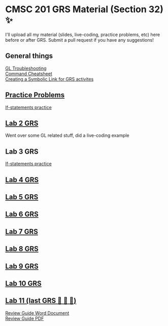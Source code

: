 # CMSC 201 GRS Material (Section 32) :sparkles:
I'll upload all my material (slides, live-coding, practice problems, etc) here before or after GRS. Submit a pull request if you have any suggestions!

## General things
[GL Troubleshooting](https://github.com/agathaturya/cmsc_201_grs/blob/master/lab2/gl_troubleshooting.md)  
[Command Cheatsheet](https://github.com/agathaturya/cmsc_201_grs/blob/master/lab2/terminal_cheatsheet.md)  
[Creating a Symbolic Link for GRS activites](https://github.com/agathaturya/cmsc_201_grs/blob/master/symbolic_link/symbolic_link.md)


## [Practice Problems](https://github.com/agathaturya/cmsc_201_grs/blob/master/practice)
[If-statements practice](https://github.com/agathaturya/cmsc_201_grs/blob/master/practice/output_practice.md)

## [Lab 2 GRS](https://github.com/agathaturya/cmsc_201_grs/tree/master/lab2)
Went over some GL related stuff, did a live-coding example  

## Lab 3 GRS
[If-statements practice](https://github.com/agathaturya/cmsc_201_grs/blob/master/practice/output_practice.md)

## [Lab 4 GRS](https://github.com/agathaturya/cmsc_201_grs/tree/master/lab4)

## [Lab 5 GRS](https://github.com/agathaturya/cmsc_201_grs/tree/master/lab5)

## [Lab 6 GRS](https://github.com/agathaturya/cmsc_201_grs/tree/master/lab6)

## [Lab 7 GRS](https://github.com/agathaturya/cmsc_201_grs/tree/master/lab7)  

## [Lab 8 GRS](https://github.com/agathaturya/cmsc_201_grs/tree/master/lab8)  

## [Lab 9 GRS](https://github.com/agathaturya/cmsc_201_grs/tree/master/lab9)

## [Lab 10 GRS](https://github.com/agathaturya/cmsc_201_grs/tree/master/lab10/)

## [Lab 11 (last GRS :tada: :balloon: :champagne:)](https://github.com/agathaturya/cmsc_201_grs/tree/master/lab11/)
[Review Guide Word Document](https://github.com/agathaturya/cmsc_201_grs/blob/master/lab11/review_guide.docx)  
[Review Guide PDF](https://github.com/agathaturya/cmsc_201_grs/blob/master/lab11/review_guide.pdf)    


